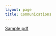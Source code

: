 ```yaml
---
layout: page
title: Communications
--- 
```


<a href='https://github.com/Louis331/Louis331.github.io/blob/master/files/sample.pdf'>Sample pdf</a>
